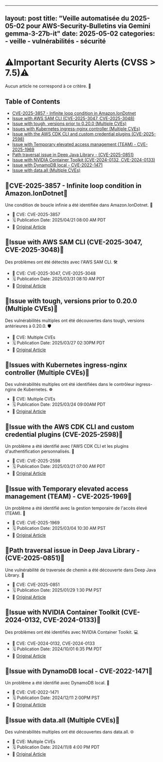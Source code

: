 
---
layout: post
title: "Veille automatisée du 2025-05-02 pour AWS-Security-Bulletins via Gemini gemma-3-27b-it"
date: 2025-05-02
categories:
    - veille
    - vulnérabilités
    - sécurité
---
# ⚠️Important Security Alerts (CVSS > 7.5)⚠️
Aucun article ne correspond à ce critère. 🚨

## Table of Contents
* [CVE-2025-3857 - Infinite loop condition in Amazon.IonDotnet](#cve-2025-3857---infinite-loop-condition-in-amazon.iondotnet)
* [Issue with AWS SAM CLI (CVE-2025-3047, CVE-2025-3048)](#issue-with-aws-sam-cli-cve-2025-3047-cve-2025-3048)
* [Issue with tough, versions prior to 0.20.0 (Multiple CVEs)](#issue-with-tough-versions-prior-to-0.20.0-multiple-cves)
* [Issues with Kubernetes ingress-nginx controller (Multiple CVEs)](#issues-with-kubernetes-ingress-nginx-controller-multiple-cves)
* [Issue with the AWS CDK CLI and custom credential plugins (CVE-2025-2598)](#issue-with-the-aws-cdk-cli-and-custom-credential-plugins-cve-2025-2598)
* [Issue with Temporary elevated access management (TEAM) - CVE-2025-1969](#issue-with-temporary-elevated-access-management-team---cve-2025-1969)
* [Path traversal issue in Deep Java Library - (CVE-2025-0851)](#path-traversal-issue-in-deep-java-library---cve-2025-0851)
* [Issue with NVIDIA Container Toolkit (CVE-2024-0132, CVE-2024-0133)](#issue-with-nvidia-container-toolkit-cve-2024-0132-cve-2024-0133)
* [Issue with DynamoDB local - CVE-2022-1471](#issue-with-dynamodb-local---cve-2022-1471)
* [Issue with data.all (Multiple CVEs)](#issue-with-data.all-multiple-cves)

## 🚨CVE-2025-3857 - Infinite loop condition in Amazon.IonDotnet🚨
Une condition de boucle infinie a été identifiée dans Amazon.IonDotnet. 🔄

* 🐛 CVE: CVE-2025-3857
* 🗓️ Publication Date: 2025/04/21 08:00 AM PDT
* 🔗 [Original Article](https://aws.amazon.com/security/security-bulletins/AWS-2025-009/)

## 🚨Issue with AWS SAM CLI (CVE-2025-3047, CVE-2025-3048)🚨
Des problèmes ont été détectés avec l'AWS SAM CLI. 🛠️

* 🐛 CVE: CVE-2025-3047, CVE-2025-3048
* 🗓️ Publication Date: 2025/03/31 08:10 AM PDT
* 🔗 [Original Article](https://aws.amazon.com/security/security-bulletins/AWS-2025-008/)

## 🚨Issue with tough, versions prior to 0.20.0 (Multiple CVEs)🚨
Des vulnérabilités multiples ont été découvertes dans tough, versions antérieures à 0.20.0. 🛡️

* 🐛 CVE: Multiple CVEs
* 🗓️ Publication Date: 2025/03/27 02:30PM PDT
* 🔗 [Original Article](https://aws.amazon.com/security/security-bulletins/AWS-2025-007/)

## 🚨Issues with Kubernetes ingress-nginx controller (Multiple CVEs)🚨
Des vulnérabilités multiples ont été identifiées dans le contrôleur ingress-nginx de Kubernetes. ☸️

* 🐛 CVE: Multiple CVEs
* 🗓️ Publication Date: 2025/03/24 09:00AM PDT
* 🔗 [Original Article](https://aws.amazon.com/security/security-bulletins/AWS-2025-006/)

## 🚨Issue with the AWS CDK CLI and custom credential plugins (CVE-2025-2598)🚨
Un problème a été identifié avec l'AWS CDK CLI et les plugins d'authentification personnalisés. 🔑

* 🐛 CVE: CVE-2025-2598
* 🗓️ Publication Date: 2025/03/21 07:00 AM PDT
* 🔗 [Original Article](https://aws.amazon.com/security/security-bulletins/AWS-2025-005/)

## 🚨Issue with Temporary elevated access management (TEAM) - CVE-2025-1969🚨
Un problème a été identifié avec la gestion temporaire de l'accès élevé (TEAM). 🚀

* 🐛 CVE: CVE-2025-1969
* 🗓️ Publication Date: 2025/03/04 10:30 AM PST
* 🔗 [Original Article](https://aws.amazon.com/security/security-bulletins/AWS-2025-004/)

## 🚨Path traversal issue in Deep Java Library - (CVE-2025-0851)🚨
Une vulnérabilité de traversée de chemin a été découverte dans Deep Java Library. 📁

* 🐛 CVE: CVE-2025-0851
* 🗓️ Publication Date: 2025/01/29 1:30 PM PST
* 🔗 [Original Article](https://aws.amazon.com/security/security-bulletins/AWS-2025-003/)

## 🚨Issue with NVIDIA Container Toolkit (CVE-2024-0132, CVE-2024-0133)🚨
Des problèmes ont été identifiés avec NVIDIA Container Toolkit. 💻

* 🐛 CVE: CVE-2024-0132, CVE-2024-0133
* 🗓️ Publication Date: 2024/10/01 6:35 PM PDT
* 🔗 [Original Article](https://aws.amazon.com/security/security-bulletins/AWS-2024-010/)

## 🚨Issue with DynamoDB local - CVE-2022-1471🚨
Un problème a été identifié avec DynamoDB local. 💾

* 🐛 CVE: CVE-2022-1471
* 🗓️ Publication Date: 2024/12/11 2:00PM PST
* 🔗 [Original Article](https://aws.amazon.com/security/security-bulletins/AWS-2024-014/)

## 🚨Issue with data.all (Multiple CVEs)🚨
Des vulnérabilités multiples ont été découvertes dans data.all. 🌐

* 🐛 CVE: Multiple CVEs
* 🗓️ Publication Date: 2024/11/8 4:00 PM PDT
* 🔗 [Original Article](https://aws.amazon.com/security/security-bulletins/AWS-2024-013/)
